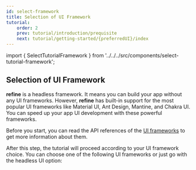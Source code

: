 ```yaml
---
id: select-framework
title: Selection of UI Framework
tutorial:
    order: 2
    prev: tutorial/introduction/prequisite
    next: tutorial/getting-started/{preferredUI}/index
---
```


import { SelectTutorialFramework } from '../../../src/components/select-tutorial-framework';

## Selection of UI Framework

**refine** is a headless framework. It means you can build your app without any UI frameworks. However, **refine** has built-in support for the most popular UI frameworks like Material UI, Ant Design, Mantine, and Chakra UI. You can speed up your app UI development with these powerful frameworks.

Before you start, you can read the API references of the [UI frameworks](/docs/api-reference/) to get more information about them.

After this step, the tutorial will proceed according to your UI framework choice. You can choose one of the following UI frameworks or just go with the headless UI option:

<!-- :::tip
The headless choice is an ideal option for developers who want to create apps without any UI frameworks.
::: -->

<SelectTutorialFramework />
